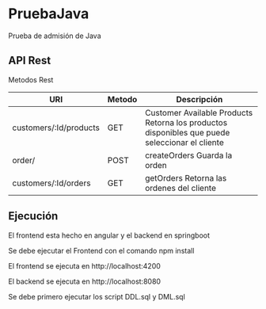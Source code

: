 # PruebaJava

Prueba de admisión de Java

## API Rest

Metodos Rest

| URI  | Metodo | Descripción |
| ------------- | ------------- | ------------- |
| customers/:Id/products |GET| Customer Available Products Retorna los productos disponibles que puede seleccionar el cliente |
| order/ | POST | createOrders Guarda la orden |
| customers/:Id/orders | GET | getOrders Retorna las ordenes del cliente |

## Ejecución

El frontend esta hecho en angular y el backend en springboot

Se debe ejecutar el Frontend con el comando npm install

El frontend se ejecuta en http://localhost:4200

El backend se ejecuta en http://localhost:8080

Se debe primero ejecutar los script 
DDL.sql y DML.sql



